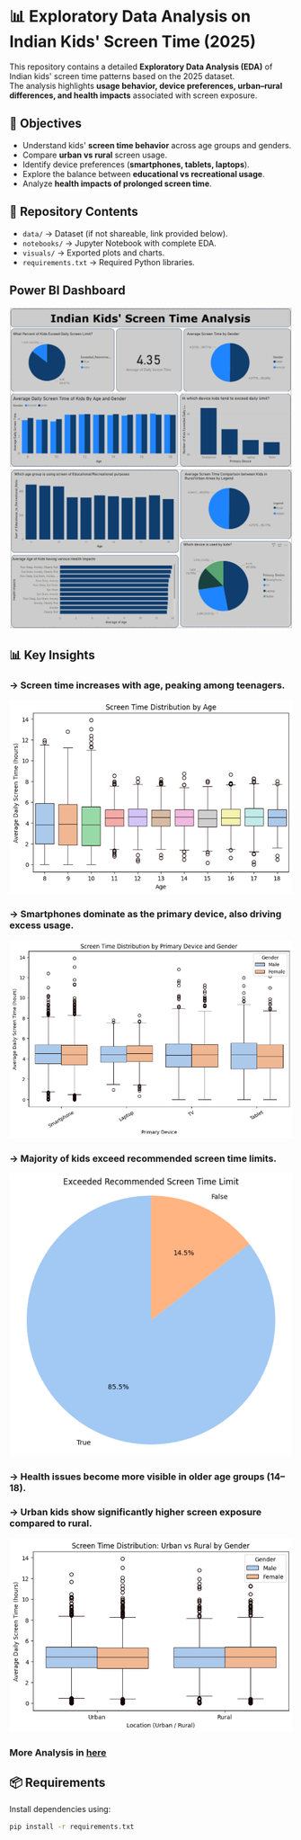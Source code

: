 # 📊 Exploratory Data Analysis on Indian Kids' Screen Time (2025)

This repository contains a detailed **Exploratory Data Analysis (EDA)** of Indian kids' screen time patterns based on the 2025 dataset.  
The analysis highlights **usage behavior, device preferences, urban–rural differences, and health impacts** associated with screen exposure.

## 🔎 Objectives
- Understand kids' **screen time behavior** across age groups and genders.  
- Compare **urban vs rural** screen usage.  
- Identify device preferences (**smartphones, tablets, laptops**).  
- Explore the balance between **educational vs recreational usage**.  
- Analyze **health impacts of prolonged screen time**.  

## 📂 Repository Contents
- `data/` → Dataset (if not shareable, link provided below).  
- `notebooks/` → Jupyter Notebook with complete EDA.  
- `visuals/` → Exported plots and charts.  
- `requirements.txt` → Required Python libraries.  

## Power BI Dashboard
![](/visuals/Screenshot%202025-08-21%20233514.png)
![](/visuals/Screenshot%202025-08-21%20233532.png)

## 📊 Key Insights
### -> Screen time **increases with age**, peaking among teenagers. 
![Age vs Screen Time](/visuals/output3.png)
### -> **Smartphones** dominate as the primary device, also driving excess usage.  
![gender and Age vs Screen Time](/visuals/output6.png)
### -> Majority of kids **exceed recommended screen time limits**.  
![exceed recommended screen time limits](/visuals/output8.png)
### -> Health issues become more visible in **older age groups (14–18)**.  
### -> Urban kids show **significantly higher screen exposure** compared to rural.  
![Urban vs Rural Kids vs Gender vs Screen-time](/visuals/output5.png)

### More Analysis in [here](Indian_Kids_Screen_Time_EDA.ipynb)

## 📦 Requirements
Install dependencies using:  
```bash
pip install -r requirements.txt
